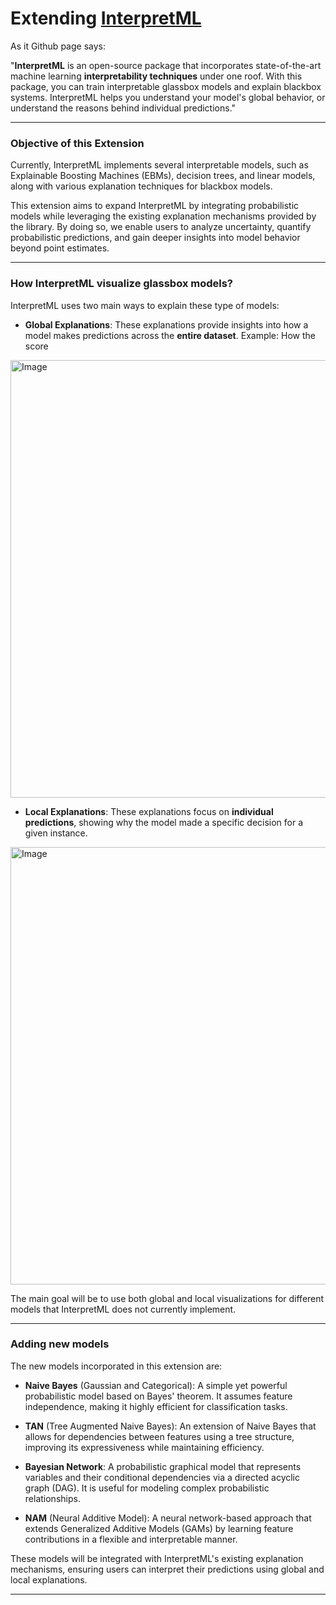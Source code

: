 # Extending [InterpretML](https://github.com/interpretml/interpret)

As it Github page says:

"**InterpretML** is an open-source package that incorporates state-of-the-art machine learning **interpretability techniques** under one roof. With this package, you can train interpretable glassbox models and explain blackbox systems. InterpretML helps you understand your model's global behavior, or understand the reasons behind individual predictions."

---

### Objective of this Extension

Currently, InterpretML implements several interpretable models, such as Explainable Boosting Machines (EBMs), decision trees, and linear models, along with various explanation techniques for blackbox models.

This extension aims to expand InterpretML by integrating probabilistic models while leveraging the existing explanation mechanisms provided by the library. By doing so, we enable users to analyze uncertainty, quantify probabilistic predictions, and gain deeper insights into model behavior beyond point estimates.

---

### How InterpretML visualize glassbox models?

InterpretML uses two main ways to explain these type of models:

- **Global Explanations**: These explanations provide insights into how a model makes predictions across the **entire dataset**. Example: How the score 

<img width="700" align="center" alt="Image" src="https://github.com/user-attachments/assets/8891b574-9e1d-488c-afee-4caef393f98a" />

<br>

- **Local Explanations**: These explanations focus on **individual predictions**, showing why the model made a specific decision for a given instance.

<img width="700" align="center" alt="Image" src="https://github.com/user-attachments/assets/51e6264e-83a4-4690-8ebf-c687d2ede98a" />

<br>

The main goal will be to use both global and local visualizations for different models that InterpretML does not currently implement.

---

### Adding new models

The new models incorporated in this extension are:

- **Naive Bayes** (Gaussian and Categorical): A simple yet powerful probabilistic model based on Bayes' theorem. It assumes feature independence, making it highly efficient for classification tasks.

- **TAN** (Tree Augmented Naive Bayes): An extension of Naive Bayes that allows for dependencies between features using a tree structure, improving its expressiveness while maintaining efficiency.

- **Bayesian Network**: A probabilistic graphical model that represents variables and their conditional dependencies via a directed acyclic graph (DAG). It is useful for modeling complex probabilistic relationships.

- **NAM** (Neural Additive Model): A neural network-based approach that extends Generalized Additive Models (GAMs) by learning feature contributions in a flexible and interpretable manner.

These models will be integrated with InterpretML's existing explanation mechanisms, ensuring users can interpret their predictions using global and local explanations.

---

